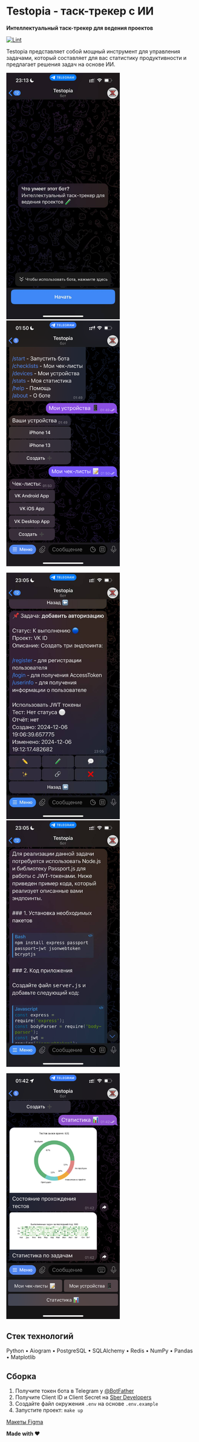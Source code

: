 # Testopia - таск-трекер с ИИ

**Интеллектуальный таск-трекер для ведения проектов**

[![Lint](https://github.com/everysoftware/testopia/actions/workflows/ci.yml/badge.svg)](https://github.com/everysoftware/testopia/actions/workflows/ci.yml)

Testopia представляет собой мощный инструмент для управления задачами, который составляет для вас статистику
продуктивности и предлагает решения задач на основе ИИ.

<img src="/assets/onboarding.jpg" width="300" alt=""/><img src="/assets/checklists.PNG" width="300" alt=""/>

<img src="/assets/task.jpg" width="300" alt=""/><img src="/assets/solution.jpg" width="300" alt=""/>

<img src="/assets/stats.PNG" width="300" alt=""/>

## Стек технологий

Python • Aiogram • PostgreSQL • SQLAlchemy • Redis • NumPy • Pandas • Matplotlib

## Сборка

1. Получите токен бота в Telegram у [@BotFather](https://t.me/BotFather)
2. Получите Client ID и Client Secret на [Sber Developers](https://developers.sber.ru/studio/workspaces)
3. Создайте файл окружения `.env` на основе `.env.example`
4. Запустите проект: `make up`

[Макеты Figma](https://www.figma.com/file/iJ7SMg6DCuCaDhNlieh3kd/Untitled?type=design&node-id=0-1&mode=design)

**Made with ❤️**
